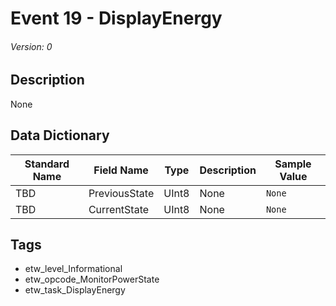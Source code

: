 # Event 19 - DisplayEnergy
###### Version: 0

## Description
None

## Data Dictionary
|Standard Name|Field Name|Type|Description|Sample Value|
|---|---|---|---|---|
|TBD|PreviousState|UInt8|None|`None`|
|TBD|CurrentState|UInt8|None|`None`|

## Tags
* etw_level_Informational
* etw_opcode_MonitorPowerState
* etw_task_DisplayEnergy
